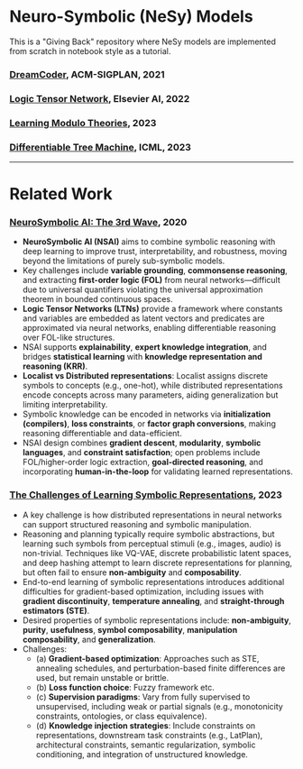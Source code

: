 # Neuro-Symbolic (NeSy) Models

This is a "Giving Back" repository where NeSy models are implemented from scratch in notebook style as a tutorial.



### [DreamCoder](https://dl.acm.org/doi/10.1145/3453483.3454080), ACM-SIGPLAN, 2021

### [Logic Tensor Network](https://arxiv.org/abs/1606.04422), Elsevier AI, 2022

### [Learning Modulo Theories](https://arxiv.org/abs/2301.11435), 2023

### [Differentiable Tree Machine](https://proceedings.mlr.press/v202/soulos23a/soulos23a.pdf), ICML, 2023

---

# Related Work

### [NeuroSymbolic AI: The 3rd Wave](https://arxiv.org/abs/2012.05876), 2020
- **NeuroSymbolic AI (NSAI)** aims to combine symbolic reasoning with deep learning to improve trust, interpretability, and robustness, moving beyond the limitations of purely sub-symbolic models.
- Key challenges include **variable grounding**, **commonsense reasoning**, and extracting **first-order logic (FOL)** from neural networks—difficult due to universal quantifiers violating the universal approximation theorem in bounded continuous spaces.
- **Logic Tensor Networks (LTNs)** provide a framework where constants and variables are embedded as latent vectors and predicates are approximated via neural networks, enabling differentiable reasoning over FOL-like structures.
- NSAI supports **explainability**, **expert knowledge integration**, and bridges **statistical learning** with **knowledge representation and reasoning (KRR)**.
- **Localist vs Distributed representations**: Localist assigns discrete symbols to concepts (e.g., one-hot), while distributed representations encode concepts across many parameters, aiding generalization but limiting interpretability.
- Symbolic knowledge can be encoded in networks via **initialization (compilers)**, **loss constraints**, or **factor graph conversions**, making reasoning differentiable and data-efficient.
- NSAI design combines **gradient descent**, **modularity**, **symbolic languages**, and **constraint satisfaction**; open problems include FOL/higher-order logic extraction, **goal-directed reasoning**, and incorporating **human-in-the-loop** for validating learned representations.

### [The Challenges of Learning Symbolic Representations](https://www.cs.ox.ac.uk/isg/conferences/tmp-proceedings/NeSy2023/paper4.pdf), 2023

- A key challenge is how distributed representations in neural networks can support structured reasoning and symbolic manipulation.
- Reasoning and planning typically require symbolic abstractions, but learning such symbols from perceptual stimuli (e.g., images, audio) is non-trivial. Techniques like VQ-VAE, discrete probabilistic latent spaces, and deep hashing attempt to learn discrete representations for planning, but often fail to ensure **non-ambiguity** and **composability**.
- End-to-end learning of symbolic representations introduces additional difficulties for gradient-based optimization, including issues with **gradient discontinuity**, **temperature annealing**, and **straight-through estimators (STE)**.
- Desired properties of symbolic representations include: **non-ambiguity**, **purity**, **usefulness**, **symbol composability**, **manipulation composability**, and **generalization**.
- Challenges:
  - (a) **Gradient-based optimization**: Approaches such as STE, annealing schedules, and perturbation-based finite differences are used, but remain unstable or brittle.
  - (b) **Loss function choice**: Fuzzy framework etc.
  - (c) **Supervision paradigms**: Vary from fully supervised to unsupervised, including weak or partial signals (e.g., monotonicity constraints, ontologies, or class equivalence).
  - (d) **Knowledge injection strategies**: Include constraints on representations, downstream task constraints (e.g., LatPlan), architectural constraints, semantic regularization, symbolic conditioning, and integration of unstructured knowledge.



